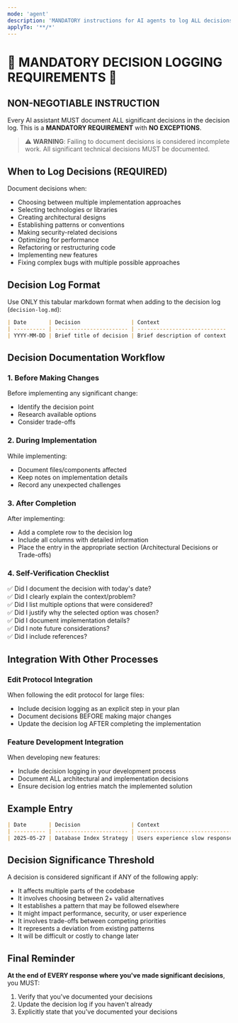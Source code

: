 ```yaml
---
mode: 'agent'
description: 'MANDATORY instructions for AI agents to log ALL decisions'
applyTo: '**/*'
---
```


# 🚨 MANDATORY DECISION LOGGING REQUIREMENTS 🚨

## NON-NEGOTIABLE INSTRUCTION

Every AI assistant MUST document ALL significant decisions in the decision log. This is a **MANDATORY REQUIREMENT** with **NO EXCEPTIONS**.

> ⚠️ **WARNING**: Failing to document decisions is considered incomplete work. All significant technical decisions MUST be documented.

## When to Log Decisions (REQUIRED)

Document decisions when:

- Choosing between multiple implementation approaches
- Selecting technologies or libraries
- Creating architectural designs
- Establishing patterns or conventions
- Making security-related decisions
- Optimizing for performance
- Refactoring or restructuring code
- Implementing new features
- Fixing complex bugs with multiple possible approaches

## Decision Log Format

Use ONLY this tabular markdown format when adding to the decision log (`decision-log.md`):

```markdown
| Date       | Decision                | Context                      | Options Considered                                 | Selected Option   | Reasoning                                      | Implementation Notes                     | Future Considerations                         | References                               |
| ---------- | ----------------------- | ---------------------------- | -------------------------------------------------- | ----------------- | ---------------------------------------------- | ---------------------------------------- | --------------------------------------------- | ---------------------------------------- |
| YYYY-MM-DD | Brief title of decision | Brief description of context | 1. Option 1 - pros/cons<br>2. Option 2 - pros/cons | The chosen option | Key reasoning point 1<br>Key reasoning point 2 | Files affected<br>Implementation details | Potential future impacts<br>Things to revisit | Links to documentation<br>Related issues |
```

## Decision Documentation Workflow

### 1. Before Making Changes

Before implementing any significant change:

- Identify the decision point
- Research available options
- Consider trade-offs

### 2. During Implementation

While implementing:

- Document files/components affected
- Keep notes on implementation details
- Record any unexpected challenges

### 3. After Completion

After implementing:

- Add a complete row to the decision log
- Include all columns with detailed information
- Place the entry in the appropriate section (Architectural Decisions or Trade-offs)

### 4. Self-Verification Checklist

✅ Did I document the decision with today's date?  
✅ Did I clearly explain the context/problem?  
✅ Did I list multiple options that were considered?  
✅ Did I justify why the selected option was chosen?  
✅ Did I document implementation details?  
✅ Did I note future considerations?  
✅ Did I include references?

## Integration With Other Processes

### Edit Protocol Integration

When following the edit protocol for large files:

- Include decision logging as an explicit step in your plan
- Document decisions BEFORE making major changes
- Update the decision log AFTER completing the implementation

### Feature Development Integration

When developing new features:

- Include decision logging in your development process
- Document ALL architectural and implementation decisions
- Ensure decision log entries match the implemented solution

## Example Entry

```markdown
| Date       | Decision                | Context                                                              | Options Considered                                                                                                                                   | Selected Option                        | Reasoning                                                                                                       | Implementation Notes                                                                                                               | Future Considerations                                                                                       | References                                     |
| ---------- | ----------------------- | -------------------------------------------------------------------- | ---------------------------------------------------------------------------------------------------------------------------------------------------- | -------------------------------------- | --------------------------------------------------------------------------------------------------------------- | ---------------------------------------------------------------------------------------------------------------------------------- | ----------------------------------------------------------------------------------------------------------- | ---------------------------------------------- |
| 2025-05-27 | Database Index Strategy | Users experience slow response times when filtering large watchlists | 1. Composite indexes - Fast reads, high write overhead<br>2. Single-column indexes - Balanced approach<br>3. No indexes - No overhead but poor reads | Single-column indexes on common fields | 1. Read-heavy pattern<br>2. Acceptable write overhead<br>3. PostgreSQL planner works well with multiple indexes | 1. Added indexes on user_id, tmdb_id, media_type, status<br>2. Modified WatchlistEntry.ts model<br>3. Updated watchlist.service.ts | 1. Monitor query performance<br>2. Consider composite indexes if needed<br>3. Add caching if issues persist | PostgreSQL indexing documentation<br>Issue #42 |
```

## Decision Significance Threshold

A decision is considered significant if ANY of the following apply:

- It affects multiple parts of the codebase
- It involves choosing between 2+ valid alternatives
- It establishes a pattern that may be followed elsewhere
- It might impact performance, security, or user experience
- It involves trade-offs between competing priorities
- It represents a deviation from existing patterns
- It will be difficult or costly to change later

## Final Reminder

**At the end of EVERY response where you've made significant decisions**, you MUST:

1. Verify that you've documented your decisions
2. Update the decision log if you haven't already
3. Explicitly state that you've documented your decisions
